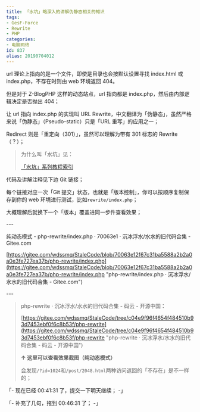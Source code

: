```yaml
---
title: 「水坑」略深入的讲解伪静态相关的知识
tags:
- GesF-Force
- Rewrite
- PHP
categories:
- 电脑网络
id: 837
alias: 20190704012
---
```


url 理论上指向的是一个文件，即使是目录也会按默认设置寻找 index.html 或 index.php，不存在时则由 web 环境返回 404。

但是对于 Z-BlogPHP 这样的动态站点，url 指向都是 index.php，然后由内部逻辑决定是否抛出 404；

<!--more-->

让 url 指向 index.php 的实现叫 URL Rewrite，中文翻译为「伪静态」，虽然严格来说「伪静态」（Pseudo-static）只是「URL 重写」的应用之一；

Redirect 则是「重定向（301）」，虽然可以理解为带有 301 标志的 Rewrite（？）；

> 为什么叫「水坑」见：
>
> [「水坑」系列教程索引](/post/20200617652.html "「水坑」系列教程索引")

代码及讲解注释见下边 Git 链接；

每个链接对应一次「Git 提交」状态，也就是「版本控制」，你可以按顺序复制保存到你的 web 环境进行测试，比如`rewrite/index.php`；

大概理解后就换下一个「版本」覆盖进同一步件查看效果；

\---

纯动态模式 - php-rewrite/index.php · 70063e1 · 沉冰浮水/水水的旧代码合集 - Gitee.com

[https://gitee.com/wdssmq/StaleCode/blob/70063e12f67c31ba5588a2b2a0a0e3fe727ea37b/php-rewrite/index.php](https://gitee.com/wdssmq/StaleCode/blob/70063e12f67c31ba5588a2b2a0a0e3fe727ea37b/php-rewrite/index.php "php-rewrite/index.php · 沉冰浮水/水水的旧代码合集 - Gitee.com")

\---

> php-rewrite · 沉冰浮水/水水的旧代码合集 - 码云 - 开源中国：
>
> [https://gitee.com/wdssmq/StaleCode/tree/c04e9f96f4654f484510b93d7453ebf0f6c8b53f/php-rewrite](https://gitee.com/wdssmq/StaleCode/tree/c04e9f96f4654f484510b93d7453ebf0f6c8b53f/php-rewrite "php-rewrite · 沉冰浮水/水水的旧代码合集 - 码云 - 开源中国")
>
> **↑ 这里可以查看效果截图（纯动态模式）**
>
> 会发现`/?id=1024`和`/post/2048.html`两种访问返回的「不存在」是不一样的；

「- 现在已经 00:41:31 了，提交一下明天继续； -」

「- 补充了几句，拖到 00:46:31 了； -」
